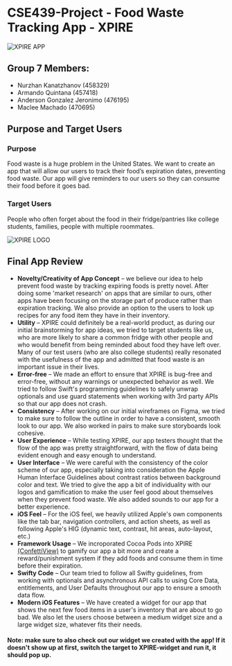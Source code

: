 # CSE439-Project - Food Waste Tracking App - XPIRE

![XPIRE APP](https://nurzhankanatzhanov.github.io/portfolio/images/motto.png)

## Group 7 Members:
 - Nurzhan Kanatzhanov (458329)
 - Armando Quintana (457418)
 - Anderson Gonzalez Jeronimo (476195)
 - Maclee Machado (470695)

## Purpose and Target Users
### Purpose
Food waste is a huge problem in the United States. We want to create an app that will allow our users to track their food’s expiration dates, preventing food waste. Our app will give reminders to our users so they can consume their food before it goes bad. 

### Target Users
People who often forget about the food in their fridge/pantries like college students, families, people with multiple roommates. 

![XPIRE LOGO](https://nurzhankanatzhanov.github.io/portfolio/images/vectorized.svg)

## Final App Review
 - **Novelty/Creativity of App Concept** – we believe our idea to help prevent food waste by tracking expiring foods is pretty novel. After doing some 'market research' on apps that are similar to ours, other apps have been focusing on the storage part of produce rather than expiration tracking. We also provide an option to the users to look up recipes for any food item they have in their inventory.
 - **Utility** – XPIRE could definitely be a real-world product, as during our initial brainstorming for app ideas, we tried to target students like us, who are more likely to share a common fridge with other people and who would benefit from being reminded about food they have left over. Many of our test users (who are also college students) really resonated with the usefulness of the app and admitted that food waste is an important issue in their lives.
 - **Error-free** – We made an effort to ensure that XPIRE is bug-free and error-free, without any warnings or unexpected behavior as well. We tried to follow Swift's programming guidelines to safely unwrap optionals and use guard statements when working with 3rd party APIs so that our app does not crash.
 - **Consistency** – After working on our initial wireframes on Figma, we tried to make sure to follow the outline in order to have a consistent, smooth look to our app. We also worked in pairs to make sure storyboards look cohesive.
 - **User Experience** – While testing XPIRE, our app testers thought that the flow of the app was pretty straightforward, with the flow of data being evident enough and easy enough to understand. 
 - **User Interface** – We were careful with the consistency of the color scheme of our app, especially taking into consideration the Apple Human Interface Guidelines about contrast ratios between background color and text. We tried to give the app a bit of individuality with our logos and gamification to make the user feel good about themselves when they prevent food waste. We also added sounds to our app for a better experience.
 - **iOS Feel** – For the iOS feel, we heavily utilized Apple's own components like the tab bar, navigation controllers, and action sheets, as well as following Apple's HIG (dynamic text, contrast, hit areas, auto-layout, etc.)
 - **Framework Usage** – We incroporated Cocoa Pods into XPIRE [(ConfettiView)](https://github.com/sudeepag/SAConfettiView) to gamify our app a bit more and create a reward/punishment system if they add foods and consume them in time before their expiration. 
 - **Swifty Code** – Our team tried to follow all Swifty guidelines, from working with optionals and asynchronous API calls to using Core Data, entitlements, and User Defaults throughout our app to ensure a smooth data flow.
 - **Modern iOS Features** – We have created a widget for our app that shows the next few food items in a user's inventory that are about to go bad. We also let the users choose between a medium widget size and a large widget size, whatever fits their needs.

#### Note: make sure to also check out our widget we created with the app! If it doesn't show up at first, switch the target to XPIRE-widget and run it, it should pop up.
